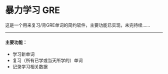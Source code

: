 # 暴力学习 GRE

这是一个用来复习/背GRE单词的简约软件，主要功能已实现，未完待续……

---
#### 主要功能：
- 学习新单词
- 复习（所有已学或当天所学的）单词
- 记录学习相关数据
